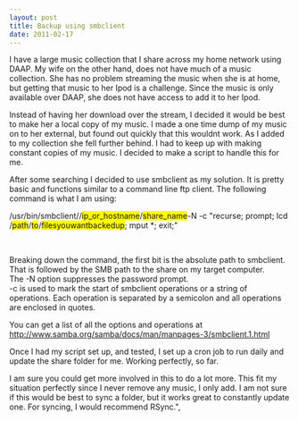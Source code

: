 ```yaml
---
layout: post
title: Backup using smbclient
date: 2011-02-17
---
```


I have a large music collection that I share across my home network using DAAP. My wife on the other hand, does not have much of a music collection. She has no problem streaming the music when she is at home, but getting that music to her Ipod is a challenge. Since the music is only available over DAAP, she does not have access to add it to her Ipod.  

Instead of having her download over the stream, I decided it would be best to make her a local copy of my music. I made a one time dump of my music on to her external, but found out quickly that this wouldnt work. As I added to my collection she fell further behind. I had to keep up with making constant copies of my music. I decided to make a script to handle this for me.  

After some searching I decided to use smbclient as my solution. It is pretty basic and functions similar to a command line ftp client. The following command is what I am using:  

/usr/bin/smbclient//<span style="background-color: yellow;">ip_or_hostname</span>/<span style="background-color: yellow;">share_name</span><ipaddress><sharename><ipaddress><sharename>-N -c "recurse; prompt; lcd /<span style="background-color: yellow;">path</span>/<span style="background-color: yellow;">to</span>/<span style="background-color: yellow;">filesyouwantbackedup</span>; mput *; exit;" </sharename></ipaddress></sharename></ipaddress>  

<ipaddress><sharename><ipaddress><sharename>  
</sharename></ipaddress></sharename></ipaddress>  

Breaking down the command, the first bit is the absolute path to smbclient.  
That is followed by the SMB path to the share on my target computer.  
The -N option suppresses the password prompt.  
-c is used to mark the start of smbclient operations or a string of operations. Each operation is separated by a semicolon and all operations are enclosed in quotes.  

You can get a list of all the options and operations at <a href="http://www.samba.org/samba/docs/man/manpages-3/smbclient.1.html" target="_blank">http://www.samba.org/samba/docs/man/manpages-3/smbclient.1.html</a>  

Once I had my script set up, and tested, I set up a cron job to run daily and update the share folder for me. Working perfectly, so far.  

I am sure you could get more involved in this to do a lot more. This fit my situation perfectly since I never remove any music, I only add. I am not sure if this would be best to sync a folder, but it works great to constantly update one. For syncing, I would recommend RSync.",
